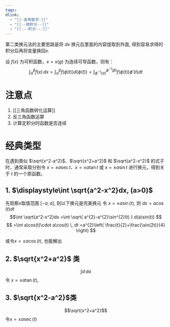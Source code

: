 ```yaml
---
tags: 
dlink:
  - "[[-高等数学-]]"
  - "[[--微积分--]]"
  - "[[---积分---]]"
---
```

第二类换元法的主要思路是将 $dx$ 换元后里面的内容提取到外面, 得到容易求得的积分后再将变量换回$x$. 

设 $f(x)$ 为可积函数，$x = x(g)$ 为连续可导函数，则有：
$$
\int_\alpha^\beta f(x) \, dx = \int_\alpha^\beta f(\phi(t))d(\phi(t)) = \int_{\phi^{-1}(\alpha)}^{\phi^{-1}(\beta)} f(\phi(t)) \phi\prime(t) dt
$$

# 注意点
1. [[三角函数转化运算]]
2. 反三角函数运算
3. 计算定积分时函数是否连续

# 经典类型
在遇到类似 $\sqrt{x^2-a^2}$、$\sqrt{x^2+a^2}$ 和 $\sqrt{a^2-x^2}$ 的式子时，通常采取分别令 $x = \pm a \sec t$、$x = \pm a \tan t$ 或 $x = \pm a \sin t$ 进行换元，得到关于 $t$ 的一个原函数。
## 1. $\displaystyle\int \sqrt{a^2-x^2}dx, (a>0)$

先观察$x$取值范围 $[-a,a]$, 则以下换元是完美换元
令 $x = \pm a \sin (t)$, 则 $dx=a\cos(t)dt$ 
$$\int \sqrt{a^2-x^2}dx
=\int \sqrt{ a^{2}-a^{2}\sin^{2}(t) } d(a\sin(t))
$$
$$
=\int a\cos(t)\cdot a\cos(t) \, dt
=a^{2}\left( \frac{t}{2}+\frac{\sin(2t)}{4} \right)
$$


或令$x = \pm a \cos (t)$, 也能解出






## 2. $\sqrt{x^2+a^2}$ 类
$$
\int d\, da 
$$
令 $x = \pm a \tan (t)$, 

## 3. $\sqrt{x^2-a^2}$类

$$\sqrt{x^2+a^2}$$
令$x=\pm a\sec(t)$ 
